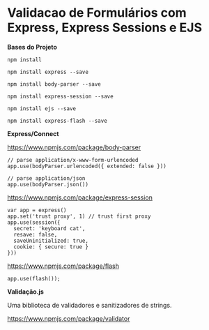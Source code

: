 # Validacao de Formulários com Express, Express Sessions e EJS

**Bases do Projeto**

```
npm install
```

```
npm install express --save
```

```
npm install body-parser --save
```

```
npm install express-session --save
```

```
npm install ejs --save
```

```
npm install express-flash --save
```

**Express/Connect**

https://www.npmjs.com/package/body-parser

```
// parse application/x-www-form-urlencoded
app.use(bodyParser.urlencoded({ extended: false }))

// parse application/json
app.use(bodyParser.json())
```

https://www.npmjs.com/package/express-session

```
var app = express()
app.set('trust proxy', 1) // trust first proxy
app.use(session({
  secret: 'keyboard cat',
  resave: false,
  saveUninitialized: true,
  cookie: { secure: true }
}))
```

https://www.npmjs.com/package/flash

```
app.use(flash());
```



**Validação.js**

Uma biblioteca de validadores e sanitizadores de strings.

https://www.npmjs.com/package/validator
